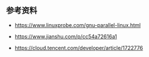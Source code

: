 ## 参考资料

- <https://www.linuxprobe.com/gnu-parallel-linux.html>

- <https://www.jianshu.com/p/cc54a72616a1>

- <https://cloud.tencent.com/developer/article/1722776>
